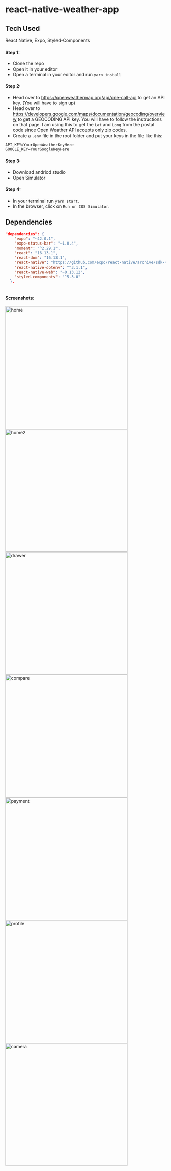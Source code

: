# react-native-weather-app

## Tech Used

React Native, Expo, Styled-Components


#### Step 1: 
- Clone the repo
- Open it in your editor
- Open a terminal in your editor and run `yarn install`

#### Step 2: 
- Head over to https://openweathermap.org/api/one-call-api to get an API key. (You will have to sign up)
- Head over to https://developers.google.com/maps/documentation/geocoding/overview to get a GEOCODING API key. You will have to follow the instructions on that page. I am using this to get the `Lat` and `Long` from the postal code since Open Weather API accepts only zip codes.
- Create a `.env` file in the root folder and put your keys in the file like this: 

```
API_KEY=YourOpenWeatherKeyHere
GOOGLE_KEY=YourGoogleKeyHere
```

#### Step 3:

- Download andriod studio 
- Open Simulator

#### Step 4: 

- In your terminal run `yarn start`. 
- In the browser, click on `Run on IOS Simulator`.

## Dependencies 

```json
"dependencies": {
    "expo": "~42.0.1",
    "expo-status-bar": "~1.0.4",
    "moment": "^2.29.1",
    "react": "16.13.1",
    "react-dom": "16.13.1",
    "react-native": "https://github.com/expo/react-native/archive/sdk-42.0.0.tar.gz",
    "react-native-dotenv": "^3.1.1",
    "react-native-web": "~0.13.12",
    "styled-components": "^5.3.0"
  },
  
  ```
  
#### Screenshots:
  

<img width="384" alt="home" src="https://user-images.githubusercontent.com/93395352/166295455-408d99cc-5461-4819-b4cc-9465d9642930.png">

<img width="384" alt="home2" src="https://user-images.githubusercontent.com/93395352/166295690-ba2ca82b-0eaf-40cc-a175-8a6dcd3dea03.png">

<img width="384" alt="drawer" src="https://user-images.githubusercontent.com/93395352/166295750-271e5506-3350-4671-8e71-5230242be2a1.png">


<img width="384" alt="compare" src="https://user-images.githubusercontent.com/93395352/166295855-a8d30b03-8f17-4e1c-9ebc-d02f9cc76ba0.png">

<img width="384" alt="payment" src="https://user-images.githubusercontent.com/93395352/166295969-faf8086e-7f13-4177-bec7-972c83ef64be.png">

<img width="384" alt="profile" src="https://user-images.githubusercontent.com/93395352/166296009-c9e240b5-313e-4953-b9c4-561c1634c16e.png">

<img width="384" alt="camera" src="https://user-images.githubusercontent.com/93395352/166294177-f70d75b5-9d54-416a-9ffe-53d6692e0fe9.png">

